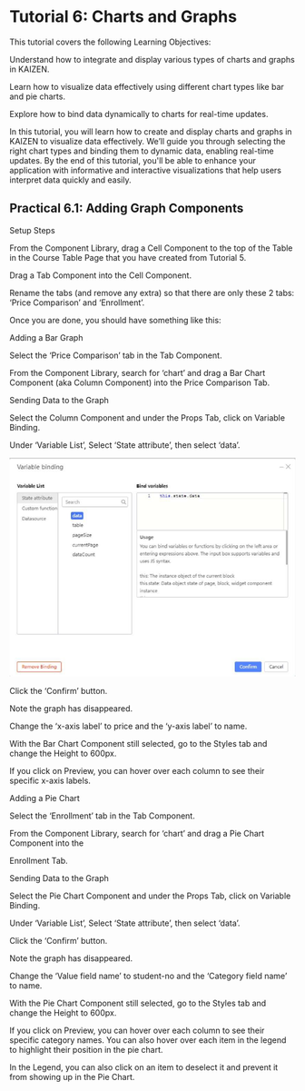 # Tutorial 6: Charts and Graphs

This tutorial covers the following Learning Objectives:



Understand how to integrate and display various types of charts and graphs in KAIZEN.

Learn how to visualize data effectively using different chart types like bar and pie charts.

Explore how to bind data dynamically to charts for real-time updates.



In this tutorial, you will learn how to create and display charts and graphs in KAIZEN to visualize data effectively. We’ll guide you through selecting the right chart types and binding them to dynamic data, enabling real-time updates. By the end of this tutorial, you'll be able to enhance your application with informative and interactive visualizations that help users interpret data quickly and easily.

## Practical 6.1: Adding Graph Components

Setup Steps

From the Component Library, drag a Cell Component to the top of the Table in the Course Table Page that you have created from Tutorial 5.





Drag a Tab Component into the Cell Component.





Rename the tabs (and remove any extra) so that there are only these 2 tabs: ‘Price Comparison’ and ‘Enrollment’.





Once you are done, you should have something like this:





Adding a Bar Graph

Select the ‘Price Comparison’ tab in the Tab Component.

From the Component Library, search for ‘chart’ and drag a Bar Chart Component (aka Column Component) into the Price Comparison Tab.









Sending Data to the Graph

Select the Column Component and under the Props Tab, click on Variable Binding.





Under ‘Variable List’, Select ‘State attribute’, then select ‘data’.





![Image Description](./images/image_48.jpeg)



Click the ‘Confirm’ button.



Note the graph has disappeared.



Change the ‘x-axis label’ to price and the ‘y-axis label’ to name.





With the Bar Chart Component still selected, go to the Styles tab and change the Height to 600px.



If you click on Preview, you can hover over each column to see their specific x-axis labels.







Adding a Pie Chart

Select the ‘Enrollment’ tab in the Tab Component.

From the Component Library, search for ‘chart’ and drag a Pie Chart Component into the

Enrollment Tab.





Sending Data to the Graph

Select the Pie Chart Component and under the Props Tab, click on Variable Binding.





Under ‘Variable List’, Select ‘State attribute’, then select ‘data’.





Click the ‘Confirm’ button.



Note the graph has disappeared.



Change the ‘Value field name’ to student-no and the ‘Category field name’ to name.





With the Pie Chart Component still selected, go to the Styles tab and change the Height to 600px.

If you click on Preview, you can hover over each column to see their specific category names. You can also hover over each item in the legend to highlight their position in the pie chart.





In the Legend, you can also click on an item to deselect it and prevent it from showing up in the Pie Chart.



